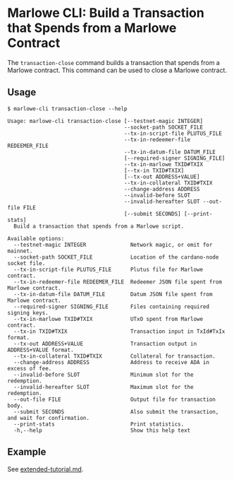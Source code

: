 # Marlowe CLI: Build a Transaction that Spends from a Marlowe Contract

The `transaction-close` command builds a transaction that spends from a Marlowe contract. This command can be used to close a Marlowe contract.


## Usage

    $ marlowe-cli transaction-close --help
    
    Usage: marlowe-cli transaction-close [--testnet-magic INTEGER]
                                         --socket-path SOCKET_FILE
                                         --tx-in-script-file PLUTUS_FILE
                                         --tx-in-redeemer-file REDEEMER_FILE
                                         --tx-in-datum-file DATUM_FILE
                                         [--required-signer SIGNING_FILE]
                                         --tx-in-marlowe TXID#TXIX
                                         [--tx-in TXID#TXIX]
                                         [--tx-out ADDRESS+VALUE]
                                         --tx-in-collateral TXID#TXIX
                                         --change-address ADDRESS
                                         --invalid-before SLOT
                                         --invalid-hereafter SLOT --out-file FILE
                                         [--submit SECONDS] [--print-stats]
      Build a transaction that spends from a Marlowe script.
    
    Available options:
      --testnet-magic INTEGER              Network magic, or omit for mainnet.
      --socket-path SOCKET_FILE            Location of the cardano-node socket file.
      --tx-in-script-file PLUTUS_FILE      Plutus file for Marlowe contract.
      --tx-in-redeemer-file REDEEMER_FILE  Redeemer JSON file spent from Marlowe contract.
      --tx-in-datum-file DATUM_FILE        Datum JSON file spent from Marlowe contract.
      --required-signer SIGNING_FILE       Files containing required signing keys.
      --tx-in-marlowe TXID#TXIX            UTxO spent from Marlowe contract.
      --tx-in TXID#TXIX                    Transaction input in TxId#TxIx format.
      --tx-out ADDRESS+VALUE               Transaction output in ADDRESS+VALUE format.
      --tx-in-collateral TXID#TXIX         Collateral for transaction.
      --change-address ADDRESS             Address to receive ADA in excess of fee.
      --invalid-before SLOT                Minimum slot for the redemption.
      --invalid-hereafter SLOT             Maximum slot for the redemption.
      --out-file FILE                      Output file for transaction body.
      --submit SECONDS                     Also submit the transaction, and wait for confirmation.
      --print-stats                        Print statistics.
      -h,--help                            Show this help text


## Example

See [extended-tutorial.md](extended-tutorial.md).
